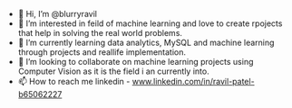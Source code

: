 - 👋 Hi, I’m @blurryravil
- 👀 I’m interested in feild of machine learning and love to create rpojects that help in solving the real world problems.
- 🌱 I’m currently learning data analytics, MySQL and machine learning through projects and reallife implementation.
- 💞️ I’m looking to collaborate on machine learning projects using Computer Vision as it is the field i an currently into.
- 📫 How to reach me linkedin - www.linkedin.com/in/ravil-patel-b65062227 

<!---
blurryravil/blurryravil is a ✨ special ✨ repository because its `README.md` (this file) appears on your GitHub profile.
You can click the Preview link to take a look at your changes.
--->

